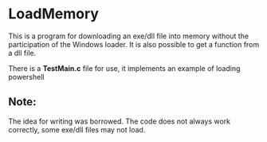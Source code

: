 # LoadMemory
This is a program for downloading an exe/dll file into memory without the participation of the Windows loader.
It is also possible to get a function from a dll file.

There is a __TestMain.c__ file for use, it implements an example of loading powershell

## Note:

The idea for writing was borrowed.
The code does not always work correctly, some exe/dll files may not load.
